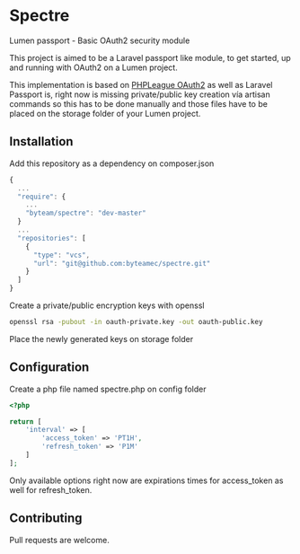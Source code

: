 # Spectre
Lumen passport - Basic OAuth2 security module

This project is aimed to be a Laravel passport like module, to get started, up and running with OAuth2 on a Lumen project.

This implementation is based on [PHPLeague OAuth2](https://oauth2.thephpleague.com/) as well as Laravel Passport is, right now is missing private/public key creation vía artisan commands so this has to be done manually and those files have to be placed on the storage folder of your Lumen project.

## Installation
Add this repository as a dependency on composer.json
```javascript
{
  ...
  "require": {
    ...
    "byteam/spectre": "dev-master"
  }
  ...
  "repositories": [
    {
      "type": "vcs",
      "url": "git@github.com:byteamec/spectre.git"
    }
  ]
}
```
Create a private/public encryption keys with openssl
```bash
openssl rsa -pubout -in oauth-private.key -out oauth-public.key
```
Place the newly generated keys on storage folder

## Configuration
Create a php file named spectre.php on config folder
```php
<?php

return [
    'interval' => [
        'access_token' => 'PT1H',
        'refresh_token' => 'P1M'
    ]
];
```
Only available options right now are expirations times for access_token as well for refresh_token.

## Contributing
Pull requests are welcome.
